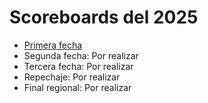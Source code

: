 # Scoreboards del 2025

- [Primera fecha](primera_fecha)
- Segunda fecha: Por realizar
- Tercera fecha: Por realizar
- Repechaje: Por realizar
- Final regional: Por realizar
